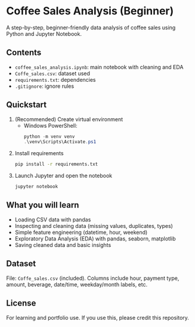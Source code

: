 # Coffee Sales Analysis (Beginner)

A step-by-step, beginner-friendly data analysis of coffee sales using Python and Jupyter Notebook.

## Contents
- `coffee_sales_analysis.ipynb`: main notebook with cleaning and EDA
- `Coffe_sales.csv`: dataset used
- `requirements.txt`: dependencies
- `.gitignore`: ignore rules

## Quickstart
1. (Recommended) Create virtual environment
   - Windows PowerShell:
     ```powershell
     python -m venv venv
     .\venv\Scripts\Activate.ps1
     ```
2. Install requirements
   ```bash
   pip install -r requirements.txt
   ```
3. Launch Jupyter and open the notebook
   ```bash
   jupyter notebook
   ```

## What you will learn
- Loading CSV data with pandas
- Inspecting and cleaning data (missing values, duplicates, types)
- Simple feature engineering (datetime, hour, weekend)
- Exploratory Data Analysis (EDA) with pandas, seaborn, matplotlib
- Saving cleaned data and basic insights

## Dataset
File: `Coffe_sales.csv` (included). Columns include hour, payment type, amount, beverage, date/time, weekday/month labels, etc.

## License
For learning and portfolio use. If you use this, please credit this repository.

